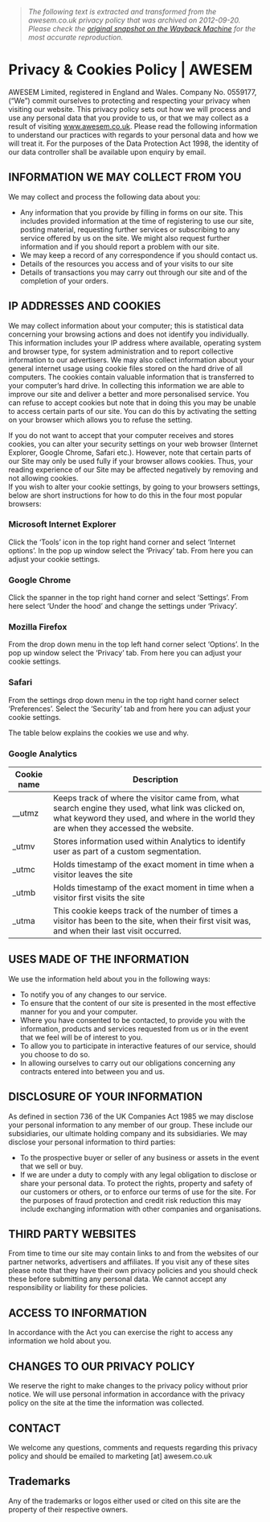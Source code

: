 > *The following text is extracted and transformed from the awesem.co.uk privacy policy that was archived on 2012-09-20. Please check the [original snapshot on the Wayback Machine](https://web.archive.org/web/20120920033136id_/http%3A//www.awesem.co.uk/privacy) for the most accurate reproduction.*

# Privacy & Cookies Policy | AWESEM

AWESEM Limited, registered in England and Wales. Company No. 0559177, (“We”) commit ourselves to protecting and respecting your privacy when visiting our website. This privacy policy sets out how we will process and use any personal data that you provide to us, or that we may collect as a result of visiting www.awesem.co.uk. Please read the following information to understand our practices with regards to your personal data and how we will treat it. For the purposes of the Data Protection Act 1998, the identity of our data controller shall be available upon enquiry by email.

## INFORMATION WE MAY COLLECT FROM YOU

We may collect and process the following data about you:

  * Any information that you provide by filling in forms on our site. This includes provided information at the time of registering to use our site, posting material, requesting further services or subscribing to any service offered by us on the site. We might also request further information and if you should report a problem with our site.
  * We may keep a record of any correspondence if you should contact us.
  * Details of the resources you access and of your visits to our site
  * Details of transactions you may carry out through our site and of the completion of your orders.



## IP ADDRESSES AND COOKIES

We may collect information about your computer; this is statistical data concerning your browsing actions and does not identify you individually. This information includes your IP address where available, operating system and browser type, for system administration and to report collective information to our advertisers. We may also collect information about your general internet usage using cookie files stored on the hard drive of all computers. The cookies contain valuable information that is transferred to your computer’s hard drive. In collecting this information we are able to improve our site and deliver a better and more personalised service. You can refuse to accept cookies but note that in doing this you may be unable to access certain parts of our site. You can do this by activating the setting on your browser which allows you to refuse the setting.

If you do not want to accept that your computer receives and stores cookies, you can alter your security settings on your web browser (Internet Explorer, Google Chrome, Safari etc.). However, note that certain parts of our Site may only be used fully if your browser allows cookies. Thus, your reading experience of our Site may be affected negatively by removing and not allowing cookies.  
If you wish to alter your cookie settings, by going to your browsers settings, below are short instructions for how to do this in the four most popular browsers:

### Microsoft Internet Explorer

Click the ‘Tools’ icon in the top right hand corner and select ‘Internet options’. In the pop up window select the ‘Privacy’ tab. From here you can adjust your cookie settings.

### Google Chrome

Click the spanner in the top right hand corner and select ‘Settings’. From here select ‘Under the hood’ and change the settings under ‘Privacy’.

### Mozilla Firefox

From the drop down menu in the top left hand corner select ‘Options’. In the pop up window select the ‘Privacy’ tab. From here you can adjust your cookie settings.

### Safari

From the settings drop down menu in the top right hand corner select ‘Preferences’. Select the ‘Security’ tab and from here you can adjust your cookie settings.

The table below explains the cookies we use and why.

### Google Analytics

**Cookie name** | **Description**  
---|---  
__utmz | Keeps track of where the visitor came from, what search engine they used, what link was clicked on, what keyword they used, and where in the world they are when they accessed the website.  
_utmv | Stores information used within Analytics to identify user as part of a custom segmentation.  
_utmc | Holds timestamp of the exact moment in time when a visitor leaves the site  
_utmb | Holds timestamp of the exact moment in time when a visitor first visits the site  
_utma | This cookie keeps track of the number of times a visitor has been to the site, when their first visit was, and when their last visit occurred.  
  
## USES MADE OF THE INFORMATION

We use the information held about you in the following ways:

  * To notify you of any changes to our service.
  * To ensure that the content of our site is presented in the most effective manner for you and your computer.
  * Where you have consented to be contacted, to provide you with the information, products and services requested from us or in the event that we feel will be of interest to you.
  * To allow you to participate in interactive features of our service, should you choose to do so.
  * In allowing ourselves to carry out our obligations concerning any contracts entered into between you and us.



## DISCLOSURE OF YOUR INFORMATION

As defined in section 736 of the UK Companies Act 1985 we may disclose your personal information to any member of our group. These include our subsidiaries, our ultimate holding company and its subsidiaries. We may disclose your personal information to third parties:

  * To the prospective buyer or seller of any business or assets in the event that we sell or buy.
  * If we are under a duty to comply with any legal obligation to disclose or share your personal data. To protect the rights, property and safety of our customers or others, or to enforce our terms of use for the site. For the purposes of fraud protection and credit risk reduction this may include exchanging information with other companies and organisations.



## THIRD PARTY WEBSITES

From time to time our site may contain links to and from the websites of our partner networks, advertisers and affiliates. If you visit any of these sites please note that they have their own privacy policies and you should check these before submitting any personal data. We cannot accept any responsibility or liability for these policies.

## ACCESS TO INFORMATION

In accordance with the Act you can exercise the right to access any information we hold about you.

## CHANGES TO OUR PRIVACY POLICY

We reserve the right to make changes to the privacy policy without prior notice. We will use personal information in accordance with the privacy policy on the site at the time the information was collected.

## CONTACT

We welcome any questions, comments and requests regarding this privacy policy and should be emailed to marketing [at] awesem.co.uk

## Trademarks

Any of the trademarks or logos either used or cited on this site are the property of their respective owners.
